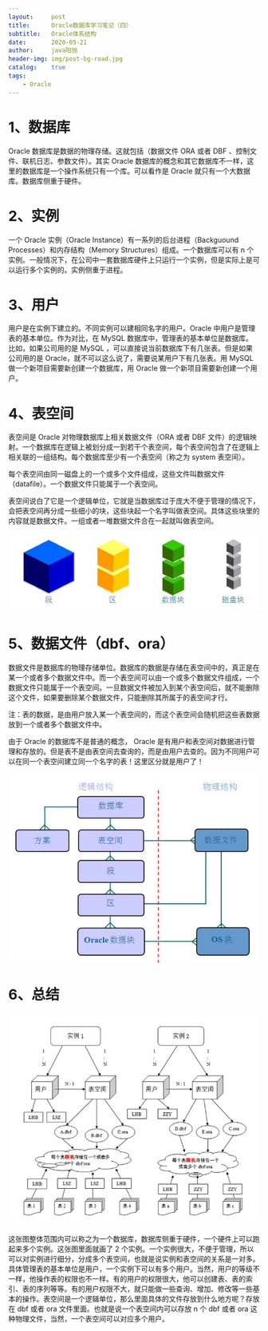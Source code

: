 ```yaml
---
layout:     post
title:      Oracle数据库学习笔记（四）
subtitle:   Oracle体系结构
date:       2020-05-21
author:     java阳旭
header-img: img/post-bg-road.jpg
catalog:    true
tags:
    - Oracle
---
```



# 1、数据库

Oracle 数据库是数据的物理存储。这就包括（数据文件 ORA 或者 DBF 、控制文件、联机日志、参数文件）。其实 Oracle 数据库的概念和其它数据库不一样，这里的数据库是一个操作系统只有一个库。可以看作是 Oracle 就只有一个大数据库。数据库侧重于硬件。

# 2、实例

一个 Oracle 实例（Oracle Instance）有一系列的后台进程（Backguound Processes）和内存结构（Memory Structures）组成。一个数据库可以有 n 个实例。一般情况下，在公司中一套数据库硬件上只运行一个实例，但是实际上是可以运行多个实例的。实例侧重于进程。

# 3、用户

用户是在实例下建立的。不同实例可以建相同名字的用户。Oracle 中用户是管理表的基本单位。作为对比，在  MySQL 数据库中，管理表的基本单位是数据库。比如，如果公司用的是 MySQL ，可以直接说当前数据库下有几张表。但是如果公司用的是 Oracle，就不可以这么说了，需要说某用户下有几张表。用 MySQL 做一个新项目需要新创建一个数据库，用 Oracle 做一个新项目需要新创建一个用户。

# 4、表空间

表空间是 Oracle 对物理数据库上相关数据文件（ORA 或者 DBF 文件）的逻辑映射。一个数据库在逻辑上被划分成一到若干个表空间，每个表空间包含了在逻辑上相关联的一组结构。每个数据库至少有一个表空间（称之为 system 表空间）。

每个表空间由同一磁盘上的一个或多个文件组成，这些文件叫数据文件（datafile）。一个数据文件只能属于一个表空间。

表空间说白了它是一个逻辑单位，它就是当数据库过于庞大不便于管理的情况下，会把表空间再分成一些细小的块，这些块起一个名字叫做表空间。具体这些块里的内容就是数据文件。一组或者一堆数据文件合在一起就叫做表空间。

![](/img-post/2020-05-21-learning-notes-04/Oracle_day01_00.jpg)

# 5、数据文件（dbf、ora）

数据文件是数据库的物理存储单位。数据库的数据是存储在表空间中的，真正是在某一个或者多个数据文件中。而一个表空间可以由一个或多个数据文件组成，一个数据文件只能属于一个表空间。一旦数据文件被加入到某个表空间后，就不能删除这个文件，如果要删除某个数据文件，只能删除其所属于的表空间才行。

注：表的数据，是由用户放入某一个表空间的，而这个表空间会随机把这些表数据放到一个或者多个数据文件中。

由于 Oracle 的数据库不是普通的概念， Oracle 是有用户和表空间对数据进行管理和存放的。但是表不是由表空间去查询的，而是由用户去查的。因为不同用户可以在同一个表空间建立同一个名字的表！这里区分就是用户了！

![](/img-post/2020-05-21-learning-notes-04/Oracle_day01_01.jpg)

# 6、总结

![](/img-post/2020-05-21-learning-notes-04/Oracle_day01_02.jpg)

这张图整体范围内可以称之为一个数据库，数据库侧重于硬件，一个硬件上可以跑起来多个实例。这张图里面就画了 2 个实例。一个实例很大，不便于管理，所以可以对实例进行细分，分成多个表空间，也就是说实例和表空间的关系是一对多。具体管理表的基本单位是用户，一个实例下可以有多个用户。当然，用户的等级不一样，他操作表的权限也不一样。有的用户的权限很大，他可以创建表、表的索引、表的序列等等。有的用户权限不大，就只能做一些查询、增加、修改等一些基本的操作。表空间是一个逻辑单位，那么里面具体的文件存放到什么地方呢？存放在 dbf 或者 ora 文件里面。也就是说一个表空间内可以存放 n 个 dbf 或者 ora 这种物理文件，当然，一个表空间可以对应多个用户。